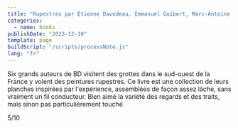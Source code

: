 ```yaml
---
title: "Rupestres par Étienne Davodeau, Emmanuel Guibert, Marc-Antoine Mathieu, David Prudhomme, Pascal Rabaté et Troubs"
categories:
  - name: books
publishDate: "2023-12-10"
template: page
buildScript: "/scripts/processNote.js"
lang: "fr"
---
```


Six grands auteurs de BD visitent des grottes dans le sud-ouest de la France y voient des peintures rupestres. Ce livre est une collection de leurs planches inspirées par l'expérience, assemblées de façon assez lâche, sans vraiment un fil conducteur. Bien aimé la variété des regards et des traits, mais sinon pas particulièrement touché

5/10
